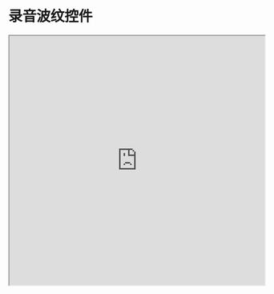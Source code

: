 # 录音波纹控件

<iframe height=498 width=510 src="https://github.com/UCodeUStory/RecordVoiceView/rvv.gif">
